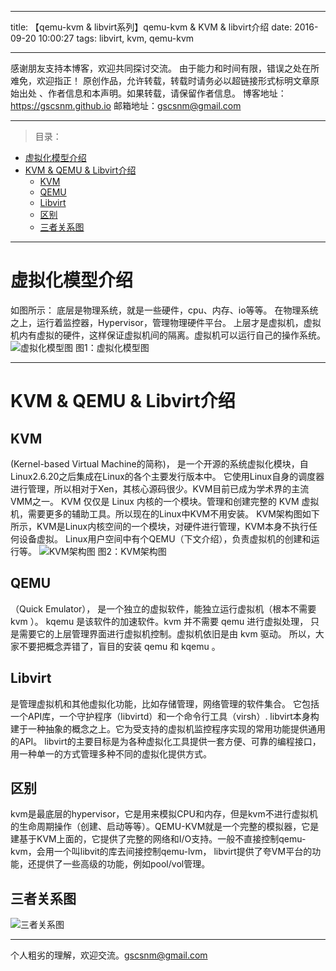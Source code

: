 ﻿
----

title: 【qemu-kvm & libvirt系列】qemu-kvm & KVM & libvirt介绍
date: 2016-09-20  10:00:27
tags: libvirt, kvm, qemu-kvm

----

感谢朋友支持本博客，欢迎共同探讨交流。
由于能力和时间有限，错误之处在所难免，欢迎指正！
原创作品，允许转载，转载时请务必以超链接形式标明文章原始出处 、作者信息和本声明。如果转载，请保留作者信息。
博客地址：https://gscsnm.github.io 
邮箱地址：gscsnm@gmail.com

----



> 目录：
- [虚拟化模型介绍](#虚拟化模型介绍)
- [KVM & QEMU & Libvirt介绍](#kvm-qemu-libvirt介绍)
	- [KVM](#kvm)
	- [QEMU](#qemu)
	- [Libvirt](#libvirt)
	- [区别](#区别)
	- [三者关系图](#三者关系图)

----

# 虚拟化模型介绍
如图所示：
底层是物理系统，就是一些硬件，cpu、内存、io等等。
在物理系统之上，运行着监控器，Hypervisor，管理物理硬件平台。
上层才是虚拟机，虚拟机内有虚拟的硬件，这样保证虚拟机间的隔离。虚拟机可以运行自己的操作系统。
![虚拟化模型图](/pictures/虚拟化模型.png)
图1：虚拟化模型图

----

# KVM & QEMU & Libvirt介绍
<!--more-->
## KVM
(Kernel-based Virtual Machine的简称)，
是一个开源的系统虚拟化模块，自Linux2.6.20之后集成在Linux的各个主要发行版本中。
它使用Linux自身的调度器进行管理，所以相对于Xen，其核心源码很少。KVM目前已成为学术界的主流VMM之一。
KVM 仅仅是 Linux 内核的一个模块。管理和创建完整的 KVM 虚拟机，需要更多的辅助工具。所以现在的Linux中KVM不用安装。
KVM架构图如下所示，KVM是Linux内核空间的一个模块，对硬件进行管理，KVM本身不执行任何设备虚拟。
Linux用户空间中有个QEMU（下文介绍），负责虚拟机的创建和运行等。
![KVM架构图](/pictures/KVM架构图.png)
图2：KVM架构图

## QEMU
（Quick Emulator），
是一个独立的虚拟软件，能独立运行虚拟机（根本不需要 kvm ）。
kqemu 是该软件的加速软件。kvm 并不需要 qemu 进行虚拟处理，
只是需要它的上层管理界面进行虚拟机控制。虚拟机依旧是由 kvm 驱动。
所以，大家不要把概念弄错了，盲目的安装 qemu 和 kqemu 。

## Libvirt
是管理虚拟机和其他虚拟化功能，比如存储管理，网络管理的软件集合。
它包括一个API库，一个守护程序（libvirtd）和一个命令行工具（virsh）.
libvirt本身构建于一种抽象的概念之上。它为受支持的虚拟机监控程序实现的常用功能提供通用的API。
libvirt的主要目标是为各种虚拟化工具提供一套方便、可靠的编程接口，用一种单一的方式管理多种不同的虚拟化提供方式。

## 区别
kvm是最底层的hypervisor，它是用来模拟CPU和内存，但是kvm不进行虚拟机的生命周期操作（创建、启动等等）。QEMU-KVM就是一个完整的模拟器，它是建基于KVM上面的，它提供了完整的网络和I/O支持。一般不直接控制qemu-kvm，会用一个叫libvit的库去间接控制qemu-lvm， libvirt提供了夸VM平台的功能，还提供了一些高级的功能，例如pool/vol管理。

## 三者关系图
![三者关系图](/pictures/kvm-qemu_kvm-libvirt关系.png)


----
个人粗劣的理解，欢迎交流。gscsnm@gmail.com
